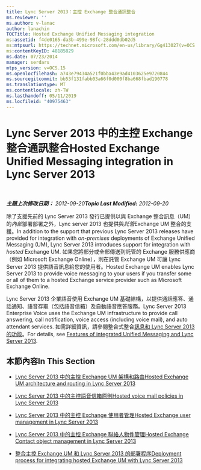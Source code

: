 ```yaml
---
title: Lync Server 2013：主控 Exchange 整合通訊整合
ms.reviewer: ''
ms.author: v-lanac
author: lanachin
TOCTitle: Hosted Exchange Unified Messaging integration
ms:assetid: f4de0165-da3b-499e-98fc-28ddd0db02d5
ms:mtpsurl: https://technet.microsoft.com/en-us/library/Gg413027(v=OCS.15)
ms:contentKeyID: 48185829
ms.date: 07/23/2014
manager: serdars
mtps_version: v=OCS.15
ms.openlocfilehash: a743e79434a521f0bba43e9ad4103625e9720844
ms.sourcegitcommit: bb53f131fabb03a66f0d000f8ba668fbad190778
ms.translationtype: MT
ms.contentlocale: zh-TW
ms.lasthandoff: 05/11/2019
ms.locfileid: "40975463"
---
```

<div data-xmlns="http://www.w3.org/1999/xhtml">

<div class="topic" data-xmlns="http://www.w3.org/1999/xhtml" data-msxsl="urn:schemas-microsoft-com:xslt" data-cs="http://msdn.microsoft.com/en-us/">

<div data-asp="http://msdn2.microsoft.com/asp">

# <a name="hosted-exchange-unified-messaging-integration-in-lync-server-2013"></a><span data-ttu-id="0b1ff-102">Lync Server 2013 中的主控 Exchange 整合通訊整合</span><span class="sxs-lookup"><span data-stu-id="0b1ff-102">Hosted Exchange Unified Messaging integration in Lync Server 2013</span></span>

</div>

<div id="mainSection">

<div id="mainBody">

<span> </span>

<span data-ttu-id="0b1ff-103">_**主題上次修改日期：** 2012-09-20_</span><span class="sxs-lookup"><span data-stu-id="0b1ff-103">_**Topic Last Modified:** 2012-09-20_</span></span>

<span data-ttu-id="0b1ff-104">除了支援先前的 Lync Server 2013 發行已提供以與 Exchange 整合訊息（UM）的*內部*部署部署之外，Lync server 2013 也提供與*託管*Exchange UM 整合的支援。</span><span class="sxs-lookup"><span data-stu-id="0b1ff-104">In addition to the support that previous Lync Server 2013 releases have provided for integration with *on-premises* deployments of Exchange Unified Messaging (UM), Lync Server 2013 introduces support for integration with *hosted* Exchange UM.</span></span> <span data-ttu-id="0b1ff-105">如果您將部分或全部傳送到託管的 Exchange 服務供應商（例如 Microsoft Exchange Online），則在託管 Exchange UM 可讓 Lync Server 2013 提供語音訊息給您的使用者。</span><span class="sxs-lookup"><span data-stu-id="0b1ff-105">Hosted Exchange UM enables Lync Server 2013 to provide voice messaging to your users if you transfer some or all of them to a hosted Exchange service provider such as Microsoft Exchange Online.</span></span>

<span data-ttu-id="0b1ff-106">Lync Server 2013 企業語音使用 Exchange UM 基礎結構，以提供通話應答、通話通知、語音存取（包括語音信箱）及自動語音應答服務。</span><span class="sxs-lookup"><span data-stu-id="0b1ff-106">Lync Server 2013 Enterprise Voice uses the Exchange UM infrastructure to provide call answering, call notification, voice access (including voice mail), and auto attendant services.</span></span> <span data-ttu-id="0b1ff-107">如需詳細資訊，請參閱整合式整合[訊息和 Lync Server 2013 的功能](lync-server-2013-features-of-integrated-unified-messaging.md)。</span><span class="sxs-lookup"><span data-stu-id="0b1ff-107">For details, see [Features of integrated Unified Messaging and Lync Server 2013](lync-server-2013-features-of-integrated-unified-messaging.md).</span></span>

<div>

## <a name="in-this-section"></a><span data-ttu-id="0b1ff-108">本節內容</span><span class="sxs-lookup"><span data-stu-id="0b1ff-108">In This Section</span></span>

  - [<span data-ttu-id="0b1ff-109">Lync Server 2013 中的主控 Exchange UM 架構和路由</span><span class="sxs-lookup"><span data-stu-id="0b1ff-109">Hosted Exchange UM architecture and routing in Lync Server 2013</span></span>](lync-server-2013-hosted-exchange-um-architecture-and-routing.md)

  - [<span data-ttu-id="0b1ff-110">Lync Server 2013 中的主控語音信箱原則</span><span class="sxs-lookup"><span data-stu-id="0b1ff-110">Hosted voice mail policies in Lync Server 2013</span></span>](lync-server-2013-hosted-voice-mail-policies.md)

  - [<span data-ttu-id="0b1ff-111">Lync Server 2013 中的主控 Exchange 使用者管理</span><span class="sxs-lookup"><span data-stu-id="0b1ff-111">Hosted Exchange user management in Lync Server 2013</span></span>](lync-server-2013-hosted-exchange-user-management.md)

  - [<span data-ttu-id="0b1ff-112">Lync Server 2013 中的主控 Exchange 聯絡人物件管理</span><span class="sxs-lookup"><span data-stu-id="0b1ff-112">Hosted Exchange Contact object management in Lync Server 2013</span></span>](lync-server-2013-hosted-exchange-contact-object-management.md)

  - [<span data-ttu-id="0b1ff-113">整合主控 Exchange UM 和 Lync Server 2013 的部署程序</span><span class="sxs-lookup"><span data-stu-id="0b1ff-113">Deployment process for integrating hosted Exchange UM with Lync Server 2013</span></span>](lync-server-2013-deployment-process-for-integrating-hosted-exchange-um.md)

</div>

</div>

<span> </span>

</div>

</div>

</div>

